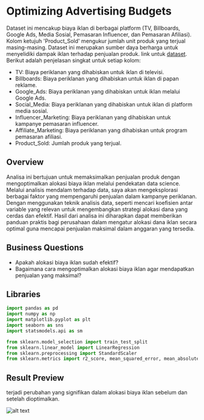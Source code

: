 # Optimizing Advertising Budgets
Dataset ini mencakup biaya iklan di berbagai platform (TV, Billboards, Google Ads, Media Sosial, Pemasaran Influencer, dan Pemasaran Afiliasi). Kolom ketujuh 'Product_Sold' mengukur jumlah unit produk yang terjual masing-masing. Dataset ini merupakan sumber daya berharga untuk menyelidiki dampak iklan terhadap penjualan produk. link untuk [dataset](https://www.kaggle.com/datasets/singhnavjot2062001/product-advertising-data).
Berikut adalah penjelasan singkat untuk setiap kolom:
- TV: Biaya periklanan yang dihabiskan untuk iklan di televisi.
- Billboards: Biaya periklanan yang dihabiskan untuk iklan di papan reklame.
- Google_Ads: Biaya periklanan yang dihabiskan untuk iklan melalui Google Ads.
- Social_Media: Biaya periklanan yang dihabiskan untuk iklan di platform media sosial.
- Influencer_Marketing: Biaya periklanan yang dihabiskan untuk kampanye pemasaran influencer.
- Affiliate_Marketing: Biaya periklanan yang dihabiskan untuk program pemasaran afiliasi.
- Product_Sold: Jumlah produk yang terjual.
## Overview
Analisa ini bertujuan untuk memaksimalkan penjualan produk dengan mengoptimalkan alokasi biaya iklan melalui pendekatan data science. Melalui analisis mendalam terhadap data, saya akan mengeksplorasi berbagai faktor yang mempengaruhi penjualan dalam kampanye periklanan. Dengan menggunakan teknik analisis data, seperti mencari koefisien antar variable yang relevan untuk mengembangkan strategi alokasi dana yang cerdas dan efektif. Hasil dari analisa ini diharapkan dapat memberikan panduan praktis bagi perusahaan dalam mengatur alokasi dana iklan secara optimal guna mencapai penjualan maksimal dalam anggaran yang tersedia.
## Business Questions
- Apakah alokasi biaya iklan sudah efektif?
- Bagaimana cara mengoptimalkan alokasi biaya iklan agar mendapatkan penjualan yang maksimal?
## Libraries
```python
import pandas as pd
import numpy as np
import matplotlib.pyplot as plt
import seaborn as sns
import statsmodels.api as sm

from sklearn.model_selection import train_test_split
from sklearn.linear_model import LinearRegression
from sklearn.preprocessing import StandardScaler
from sklearn.metrics import r2_score, mean_squared_error, mean_absolute_error
```
## Result Preview
terjadi perubahan yang signifikan dalam alokasi biaya iklan sebelum dan setelah dioptimalkan.

![alt text](https://github.com/rizkyaep01/Optimizing-Advertising-Budgets/blob/main/pict/9koef.png?raw=true)

